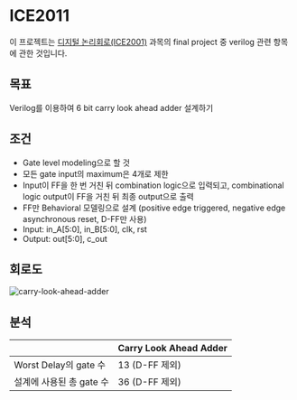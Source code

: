 # ICE2011
이 프로젝트는 [디지털 논리회로(ICE2001)](https://abeek.inha.ac.kr/01_prof/01_portfolio/PlanPrintInfo.aspx?CurrSeq=153607&ViewState=Y) 과목의 final project 중 verilog 관련 항목에 관한 것입니다.
## 목표
Verilog를 이용하여 6 bit carry look ahead adder 설계하기
## 조건
* Gate level modeling으로 할 것
* 모든 gate input의 maximum은 4개로 제한
* Input이 FF을 한 번 거친 뒤 combination logic으로 입력되고, combinational logic output이 FF을 거친 뒤 최종 output으로 출력
* FF만 Behavioral 모델링으로 설계 (positive edge triggered, negative edge asynchronous reset, D-FF만 사용)
* Input: in_A[5:0], in_B[5:0], clk, rst
* Output: out[5:0], c_out
## 회로도
![carry-look-ahead-adder](https://github.com/Yun-YeoJun/ICE2011/assets/30434779/52b8cf40-89e2-4dbb-b805-a7b24cdcb107)
## 분석
||Carry Look Ahead Adder|
|---|---|
|Worst Delay의 gate 수|13 (D-FF 제외)|
|설계에 사용된 총 gate 수|36 (D-FF 제외)|

